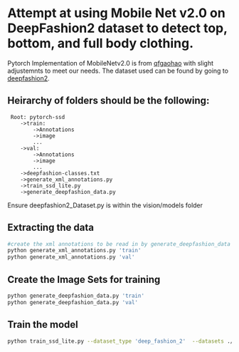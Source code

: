 # Attempt at using Mobile Net v2.0 on DeepFashion2 dataset to detect top, bottom, and full body clothing.

Pytorch Implementation of MobileNetv2.0 is from [qfgaohao](https://github.com/qfgaohao/pytorch-ssd "Mb2 Repo") with slight adjustemnts to meet our needs. The dataset used can be found by going to [deepfashion2](https://github.com/switchablenorms/DeepFashion2 "deepfashion repo"). 

## Heirarchy of folders should be the following:
	 Root: pytorch-ssd
		->train:
			->Annotations
			->image
			...	
		->val:
			->Annotations
			->image
			...
		->deepfashion-classes.txt 
		->generate_xml_annotations.py
		->train_ssd_lite.py
		->generate_deepfashion_data.py



Ensure deepfashion2_Dataset.py is within the vision/models folder
 
## Extracting the data
```python
#create the xml annotations to be read in by generate_deepfashion_data
python generate_xml_annotations.py 'train' 
python generate_xml_annotations.py 'val' 
```
## Create the Image Sets for training
```bash
python generate_deepfashion_data.py 'train'
python generate_deepfashion_data.py 'val'
``` 
## Train the model
```bash
python train_ssd_lite.py --dataset_type 'deep_fashion_2'  --datasets ./  --validation_dataset ./ --net mb2-ssd-lite --scheduler cosine lr 0.01 --t_max 200 --validation_epochs 5 --num_epochs 20
```

